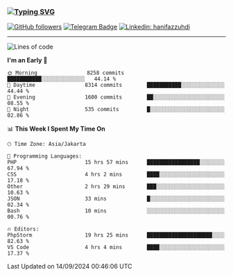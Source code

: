 ### [![Typing SVG](https://readme-typing-svg.herokuapp.com?font=lato&size=22&lines=Hi+There+👋)](https://git.io/typing-svg) 

[![GitHub followers](https://img.shields.io/github/followers/hanifazzuhdi?label=Follow&style=social)](https://github.com/hanifazzuhdi/?tab=follow) 
[![Telegram Badge](https://img.shields.io/badge/-hanif0198-blue?style=social&logo=telegram&link=https://www.t.me/hanif0198/)](https://www.t.me/hanif0198/) 
[![Linkedin: hanifazzuhdi](https://img.shields.io/badge/-hanifazzuhdi-blue?style=flat-square&logo=Linkedin&logoColor=white&link=https://www.linkedin.com/in/hanif-az-zuhdi-69688019b/)](https://www.linkedin.com/in/hanif-az-zuhdi-69688019b/) 

<hr/>

<!--START_SECTION:waka-->
![Lines of code](https://img.shields.io/badge/From%20Hello%20World%20I%27ve%20Written-64.8%20million%20lines%20of%20code-blue)

**I'm an Early 🐤** 

```text
🌞 Morning                8258 commits        ███████████░░░░░░░░░░░░░░   44.14 % 
🌆 Daytime                8314 commits        ███████████░░░░░░░░░░░░░░   44.44 % 
🌃 Evening                1600 commits        ██░░░░░░░░░░░░░░░░░░░░░░░   08.55 % 
🌙 Night                  535 commits         █░░░░░░░░░░░░░░░░░░░░░░░░   02.86 % 
```


📊 **This Week I Spent My Time On** 

```text
🕑︎ Time Zone: Asia/Jakarta

💬 Programming Languages: 
PHP                      15 hrs 57 mins      █████████████████░░░░░░░░   67.94 % 
CSS                      4 hrs 2 mins        ████░░░░░░░░░░░░░░░░░░░░░   17.18 % 
Other                    2 hrs 29 mins       ███░░░░░░░░░░░░░░░░░░░░░░   10.63 % 
JSON                     33 mins             █░░░░░░░░░░░░░░░░░░░░░░░░   02.34 % 
Bash                     10 mins             ░░░░░░░░░░░░░░░░░░░░░░░░░   00.76 % 

🔥 Editors: 
PhpStorm                 19 hrs 25 mins      █████████████████████░░░░   82.63 % 
VS Code                  4 hrs 4 mins        ████░░░░░░░░░░░░░░░░░░░░░   17.37 % 
```


 Last Updated on 14/09/2024 00:46:06 UTC
<!--END_SECTION:waka-->
